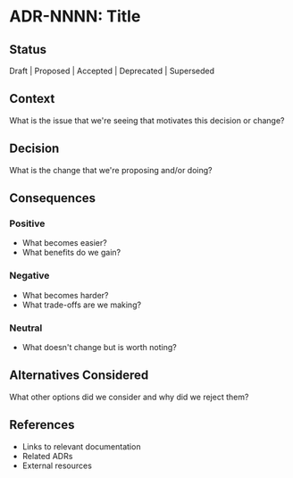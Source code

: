 # ADR-NNNN: Title

## Status
Draft | Proposed | Accepted | Deprecated | Superseded

## Context
What is the issue that we're seeing that motivates this decision or change?

## Decision
What is the change that we're proposing and/or doing?

## Consequences

### Positive
- What becomes easier?
- What benefits do we gain?

### Negative
- What becomes harder?
- What trade-offs are we making?

### Neutral
- What doesn't change but is worth noting?

## Alternatives Considered
What other options did we consider and why did we reject them?

## References
- Links to relevant documentation
- Related ADRs
- External resources